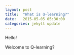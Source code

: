 ```yaml
---
layout: post
title:  "What is Q-learning?"
date:   2015-05-05 05:30:00
categories: jekyll update
---
```

Hello!

Welcome to Q-learning?


